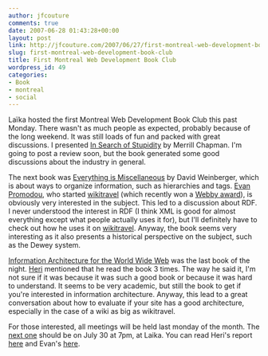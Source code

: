 ```yaml
---
author: jfcouture
comments: true
date: 2007-06-28 01:43:28+00:00
layout: post
link: http://jfcouture.com/2007/06/27/first-montreal-web-development-book-club/
slug: first-montreal-web-development-book-club
title: First Montreal Web Development Book Club
wordpress_id: 49
categories:
- Book
- montreal
- social
---
```


Laïka hosted the first Montreal Web Development Book Club this past Monday. There wasn't as much people as expected, probably because of the long weekend. It was still loads of fun and packed with great discussions. I presented [In Search of Stupidity](http://www.amazon.ca/Search-Stupidity-High-Tech-Marketing-Disasters/dp/1590597214/ref=pd_bbs_sr_1/702-6130951-1732023?ie=UTF8&s=books&qid=1182994114&sr=8-1) by Merrill Chapman. I'm going to post a review soon, but the book generated some good discussions about the industry in general.

The next book was [Everything is Miscellaneous](http://www.amazon.ca/Everything-Miscellaneous-Power-Digital-Disorder/dp/0805080430/ref=sr_1_1/702-6130951-1732023?ie=UTF8&s=books&qid=1182994153&sr=1-1) by David Weinberger, which is about ways to organize information, such as hierarchies and tags. [Evan Promodou](http://evan.prodromou.name/), who started [wikitravel](http://wikitravel.org/en/Main_Page) (which recently won a [Webby award](http://www.webbyawards.com/)), is obviously very interested in the subject. This led to a discussion about RDF. I never understood the interest in RDF (I think XML is good for almost everything except what people actually uses it for), but I'll definitely have to check out how he uses it on [wikitravel](http://wikitravel.org/en/Main_Page). Anyway, the book seems very interesting as it also presents a historical perspective on the subject, such as the Dewey system.

[Information Architecture for the World Wide Web](http://www.amazon.ca/Information-Architecture-World-Wide-Web/dp/0596527349/ref=pd_bowtega_1/702-6130951-1732023?ie=UTF8&s=books&qid=1182994547&sr=1-1) was the last book of the night. [Heri](http://montrealtechwatch.com/) mentioned that he read the book 3 times. The way he said it, I'm not sure if it was because it was such a good book or because it was hard to understand. It seems to be very academic, but still the book to get if you're interested in information architecture. Anyway, this lead to a great conversation about how to evaluate if your site has a good architecture, especially in the case of a wiki as big as wikitravel.

For those interested, all meetings will be held last monday of the month. The [next one](http://montrealtechwatch.com/2007/06/26/web-development-book-club-in-montreal-first-edition-report/) should be on July 30 at 7pm, at Laika. You can read Heri's report [here](http://montrealtechwatch.com/2007/06/26/web-development-book-club-in-montreal-first-edition-report/) and Evan's [here](http://evan.prodromou.name/Journal/6_Messidor_CCXV).
